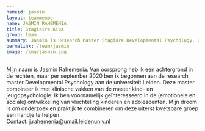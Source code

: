 ```yaml
---
nameid: jasmin
layout: teammember
name: JASMIN RAHEMENIA
title: Stagiaire KibA
group: team
summary: Jasmin is Research Master Stagiare Developmental Psychology, Universiteit Leiden
permalink: /team/jasmin
image: /img/jasmin.jpg
---
```


Mijn naam is Jasmin Rahemenia. Van oorsprong heb ik een achtergrond in de rechten, maar per september 2020 ben ik begonnen aan de research master Developmental Psychology aan de universiteit Leiden. Deze master combineer ik met klinische vakken van de master kind- en jeugdpsychologie. Ik ben voornamelijk geïnteresseerd in de (emotionele en sociale) ontwikkeling van vluchteling kinderen en adolescenten. Mijn droom is om onderzoek en praktijk te combineren om deze uiterst kwetsbare groep een handje te helpen. 
<br>
Contact: j.rahemenia@umail.leidenuniv.nl
